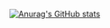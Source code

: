 
[![Anurag's GitHub stats](https://github-readme-stats.vercel.app/api?username=NitramTasu&count_private=true&show_icons=true&bg_color=000000&text_color=1ee300&icon_color=54ab54&title_color=cccfcc)](https://github.com/anuraghazra/github-readme-stats)


<!--
**NitramTasu/NitramTasu** is a ✨ _special_ ✨ repository because its `README.md` (this file) appears on your GitHub profile.

Here are some ideas to get you started:

- 🔭 I’m currently working on ...
- 🌱 I’m currently learning ...
- 👯 I’m looking to collaborate on ...
- 🤔 I’m looking for help with ...
- 💬 Ask me about ...
- 📫 How to reach me: ...
- 😄 Pronouns: ...
- ⚡ Fun fact: ...
-->
